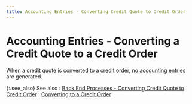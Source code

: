 ```yaml
---
title: Accounting Entries - Converting Credit Quote to Credit Order
---
```


# Accounting Entries - Converting a Credit Quote to a Credit Order


When a credit quote is converted to a credit order, no accounting entries are generated.


{:.see_also}
See also
: [Back End Processes - Converting Credit Quote to Credit Order]({{site.sp_baseurl}}/sales-ret-docs/cos/create-co/cnvrt-cq/back_end_processes_converting_credit_quote_to_credit_order.html)
: [Converting to a Credit Order]({{site.sp_baseurl}}/sales-ret-docs/cos/create-co/cnvrt-cq/converting_to_a_credit_order.html)
